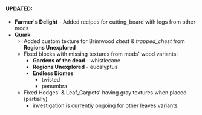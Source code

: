 #### UPDATED:
- **Farmer's Delight** - Added recipes for cutting_board with logs from other mods
- **Quark**
  - Added custom texture for Brimwood _chest_ & _trapped_chest_ from **Regions Unexplored**
  - Fixed blocks with missing textures from mods' wood variants:
    - **Gardens of the dead** - whistlecane
    - **Regions Unexplored** - eucalyptus
    - **Endless Biomes**
      - twisted
      - penumbra
  - Fixed Hedges' & Leaf_Carpets' having gray textures when placed (partially)
    - investigation is currently ongoing for other leaves variants